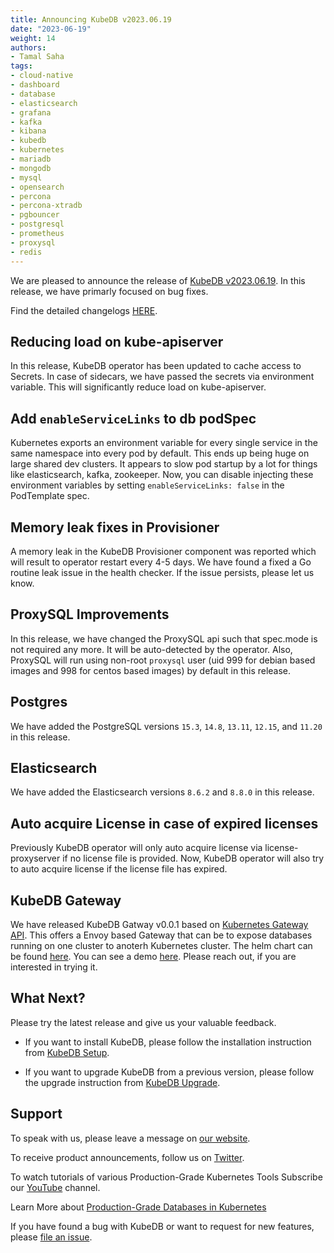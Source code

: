 ```yaml
---
title: Announcing KubeDB v2023.06.19
date: "2023-06-19"
weight: 14
authors:
- Tamal Saha
tags:
- cloud-native
- dashboard
- database
- elasticsearch
- grafana
- kafka
- kibana
- kubedb
- kubernetes
- mariadb
- mongodb
- mysql
- opensearch
- percona
- percona-xtradb
- pgbouncer
- postgresql
- prometheus
- proxysql
- redis
---
```


We are pleased to announce the release of [KubeDB v2023.06.19](https://kubedb.com/docs/v2023.06.19/setup/). In this release, we have primarly focused on bug fixes.

Find the detailed changelogs [HERE](https://github.com/kubedb/CHANGELOG/blob/master/releases/v2023.06.19/README.md).

## Reducing load on kube-apiserver

In this release, KubeDB operator has been updated to cache access to Secrets. In case of sidecars, we have passed the secrets via environment variable. This will significantly reduce load on kube-apiserver.

## Add `enableServiceLinks` to db podSpec

Kubernetes exports an environment variable for every single service in the same namespace into every pod by default. This ends up being huge on large shared dev clusters. It appears to slow pod startup by a lot for things like elasticsearch, kafka, zookeeper. Now, you can disable injecting these environment variables by setting `enableServiceLinks: false` in the PodTemplate spec. 

## Memory leak fixes in Provisioner

A memory leak in the KubeDB Provisioner component was reported which will result to operator restart every 4-5 days. We have found a fixed a Go routine leak issue in the health checker. If the issue persists, please let us know.

## ProxySQL Improvements

In this release, we have changed the ProxySQL api such that spec.mode is not required any more. It will be auto-detected by the operator. Also, ProxySQL will run using non-root `proxysql` user (uid 999 for debian based images and 998 for centos based images) by default in this release.

## Postgres

We have added the PostgreSQL versions `15.3`, `14.8`, `13.11`, `12.15`, and `11.20` in this release.

## Elasticsearch

We have added the Elasticsearch versions `8.6.2` and `8.8.0` in this release.

## Auto acquire License in case of expired licenses

Previously KubeDB operator will only auto acquire license via license-proxyserver if no license file is provided. Now, KubeDB operator will also try to auto acquire license if the license file has expired.

## KubeDB Gateway

We have released KubeDB Gatway v0.0.1 based on [Kubernetes Gateway API](https://gateway-api.sigs.k8s.io/). This offers a Envoy based Gateway that can be to expose databases running on one cluster to anoterh Kubernetes cluster. The helm chart can be found [here](https://github.com/voyagermesh/installer/tree/master/charts/gateway-helm). You can see a demo [here](https://youtu.be/l0UB7IZTZ44). Please reach out, if you are interested in trying it.

## What Next?

Please try the latest release and give us your valuable feedback.

- If you want to install KubeDB, please follow the installation instruction from [KubeDB Setup](https://kubedb.com/docs/v2023.06.19/setup).

- If you want to upgrade KubeDB from a previous version, please follow the upgrade instruction from [KubeDB Upgrade](https://kubedb.com/docs/v2023.06.19/setup/upgrade/).


## Support

To speak with us, please leave a message on [our website](https://appscode.com/contact/).

To receive product announcements, follow us on [Twitter](https://twitter.com/KubeDB).

To watch tutorials of various Production-Grade Kubernetes Tools Subscribe our [YouTube](https://www.youtube.com/c/AppsCodeInc/) channel.

Learn More about [Production-Grade Databases in Kubernetes](https://kubedb.com/)

If you have found a bug with KubeDB or want to request for new features, please [file an issue](https://github.com/kubedb/project/issues/new).
